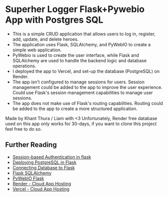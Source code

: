 # Superher Logger Flask+Pywebio App with Postgres SQL
* This is a simple CRUD application that allows users to log in, register, add, update, and delete heroes.
* The application uses Flask, SQLAlchemy, and PyWebIO to create a simple web application.
* PyWebio is used to create the user interface, while Flask and SQLAlchemy are used to handle the backend logic and database operations.
* I deployed the app to Vercel, and set-up the database (PostgreSQL) on Render.
* The app isn't configured to manage sessions for users. Session management could be added to the app to improve the user experience. Could use Flask's session management capabilities to manage user sessions.
* The app does not make use of Flask's routing capabilities. Routing could be added to the app to create a more structured application.

Made by Khant Thura / Liam with <3
Unfortunately, Render free database used on this app only works for 30-days, if you want to clone this project feel free to do so.

## Further Reading
* [Session-based Authentication in flask](https://a4u.medium.com/session-based-authentication-in-flask-d43fe36afc0f)
* [Deploying PostgreSQL in Flask](https://stackoverflow.com/questions/78341763/how-to-deploy-a-postgresql-database-for-flask-app-on-vercel)
* [Connecting Database to Flask](https://medium.com/nerd-for-tech/how-to-connect-database-to-a-flask-app-part-1-60611deea17a)
* [Flask SQLAlchemy](https://flask-sqlalchemy.palletsprojects.com/en/3.1.x/)
* [PyWebIO Flask](https://pywebio.readthedocs.io/en/latest/platform.html)
* [Render - Cloud App Hosting](http://render.com)
* [Vercel - Cloud App Hosting](http://vercel.com)
